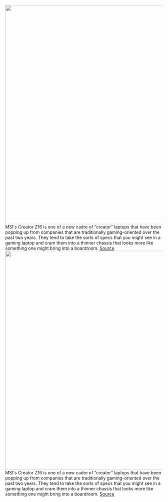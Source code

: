 <img src='https://cdn.vox-cdn.com/thumbor/QbCaHujX5Lt2nuzMLi-eZpwybGo=/0x0:2040x1360/1200x675/filters:focal(896x583:1222x909)/cdn.vox-cdn.com/uploads/chorus_image/image/70415836/akrales_211105_4818_0010.0.jpg' width='700px' /><br/>
MSI's Creator Z16 is one of a new cadre of “creator” laptops that have been popping up from companies that are traditionally gaming-oriented over the past two years. They tend to take the sorts of specs that you might see in a gaming laptop and cram them into a thinner chassis that looks more like something one might bring into a boardroom.
<a href='https://www.theverge.com/22893308/msi-creator-z16-2021-review'> Source <a/><img src='https://cdn.vox-cdn.com/thumbor/QbCaHujX5Lt2nuzMLi-eZpwybGo=/0x0:2040x1360/1200x675/filters:focal(896x583:1222x909)/cdn.vox-cdn.com/uploads/chorus_image/image/70415836/akrales_211105_4818_0010.0.jpg' width='700px' /><br/>
MSI's Creator Z16 is one of a new cadre of “creator” laptops that have been popping up from companies that are traditionally gaming-oriented over the past two years. They tend to take the sorts of specs that you might see in a gaming laptop and cram them into a thinner chassis that looks more like something one might bring into a boardroom.
<a href='https://www.theverge.com/22893308/msi-creator-z16-2021-review'> Source <a/>